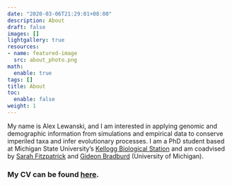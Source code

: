 ```yaml
---
date: "2020-03-06T21:29:01+08:00"
description: About
draft: false
images: []
lightgallery: true
resources:
- name: featured-image
  src: about_photo.png
math:
  enable: true
tags: []
title: About
toc:
  enable: false
weight: 1
---
```


My name is Alex Lewanski, and I am interested in applying genomic and demographic information from simulations and empirical data to conserve imperiled taxa and infer evolutionary processes. I am a PhD student based at Michigan State University’s [Kellogg Biological Station](https://www.kbs.msu.edu) and am coadvised by [Sarah Fitzpatrick](http://swfitz.com) and [Gideon Bradburd](http://www.genescape.org) (University of Michigan).

### My CV can be found [here](cv.pdf).

